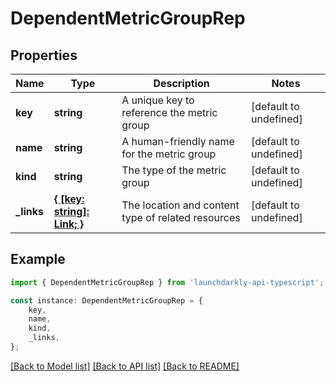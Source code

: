 # DependentMetricGroupRep


## Properties

Name | Type | Description | Notes
------------ | ------------- | ------------- | -------------
**key** | **string** | A unique key to reference the metric group | [default to undefined]
**name** | **string** | A human-friendly name for the metric group | [default to undefined]
**kind** | **string** | The type of the metric group | [default to undefined]
**_links** | [**{ [key: string]: Link; }**](Link.md) | The location and content type of related resources | [default to undefined]

## Example

```typescript
import { DependentMetricGroupRep } from 'launchdarkly-api-typescript';

const instance: DependentMetricGroupRep = {
    key,
    name,
    kind,
    _links,
};
```

[[Back to Model list]](../README.md#documentation-for-models) [[Back to API list]](../README.md#documentation-for-api-endpoints) [[Back to README]](../README.md)
